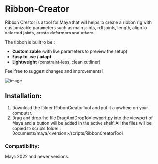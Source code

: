 # Ribbon-Creator
Ribbon Creator is a tool for Maya that will helps to create a ribbon rig with customizable parameters such as main joints, roll joints, length, align to selected joints, create deformers and others.

The ribbon is built to be :
- **Customizable** (with live parameters to preview the setup)
- **Easy to use / adapt**
- **Lightweight** (constraint-less, clean outliner)

Feel free to suggest changes and improvements !

![image](https://github.com/RemiCuxac/Ribbon-Creator/assets/7034375/78e907ae-1177-46e0-a9f8-b618b2c8baff)

## Installation:
1. Download the folder RibbonCreatorTool and put it anywhere on your computer.
2. Drag and drop the file DragAndDropToViewport.py into the viewport of Maya and a button will be added in the active shelf.
All the files will be copied to scripts folder : Documents/maya/<version<version>>/scripts/RibbonCreatorTool

### Compatibility:
Maya 2022 and newer versions.
